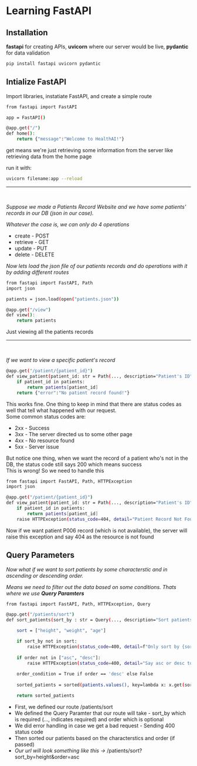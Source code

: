 # Learning FastAPI

## Installation
**fastapi** for creating APIs, **uvicorn** where our server would be live, **pydantic** for data validation
```bash
pip install fastapi uvicorn pydantic
```

## Intialize FastAPI
Import libraries, instatiate FastAPI, and create a simple route
```bash
from fastapi import FastAPI

app = FastAPI()

@app.get("/")
def home():
    return {"message":"Welcome to HealthAI!"}
```
get means we're just retrieving some information from the server like retrieving data from the home page

run it with:
```bash
uvicorn filename:app --reload
```
-------------------

<br>

*Suppose we made a Patients Record Website and we have some patients' records in our DB (json in our case).*
<br>

*Whatever the case is, we can only do 4 operations*
- create - POST
- retrieve - GET
- update - PUT
- delete - DELETE

*Now lets load the json file of our patients records and do operations with it by adding different routes*
```bash
from fastapi import FastAPI, Path
import json

patients = json.load(open("patients.json"))

@app.get("/view")
def view():
    return patients
```
Just viewing all the patients records

-------------------

<br>

*If we want to view a specific patient's record*
```bash
@app.get("/patient/{patient_id}")
def view_patient(patient_id: str = Path(..., description="Patient's ID", example='P001')):
    if patient_id in patients:
        return patients[patient_id]
    return {"error":"No patient record found!"}
```
This works fine. One thing to keep in mind that there are status codes as well that tell what happened with our request.
<br>
Some common status codes are:
- 2xx - Success
- 3xx - The server directed us to some other page
- 4xx - No resource found
- 5xx - Server issue

But notice one thing, when we want the record of a patient who's not in the DB, the status code still says 200 which means success
<br>
This is wrong! So we need to handle this

```bash
from fastapi import FastAPI, Path, HTTPException
import json

@app.get("/patient/{patient_id}")
def view_patient(patient_id: str = Path(..., description="Patient's ID", example='P001')):
    if patient_id in patients:
        return patients[patient_id]
    raise HTTPException(status_code=404, detail="Patient Record Not Found!")
```
Now if we want patient P006 record (which is not available), the server will raise this exception and say 404 as the resource is not found

## Query Parameters 

*Now what if we want to sort patients by some characterstic and in ascending or descending order.*
<br>

*Means we need to filter out the data based on some conditions. Thats where we use **Query Paramters***

```bash
from fastapi import FastAPI, Path, HTTPException, Query

@app.get("/patients/sort")
def sort_patients(sort_by : str = Query(..., description="Sort patients by height, weight or age"), order : str = Query('asc',description="Sort by asc or desc order")):

    sort = ["height", "weight", "age"]

    if sort_by not in sort:
        raise HTTPException(status_code=400, detail=f"Only sort by {sort}")
    
    if order not in ["asc", "desc"]:
        raise HTTPException(status_code=400, detail="Say asc or desc to get ordered list of patients")
    
    order_condition = True if order == 'desc' else False
    
    sorted_patients = sorted(patients.values(), key=lambda x: x.get(sort_by, 0), reverse=order_condition)

    return sorted_patients
```
- First, we defined our route /patients/sort
- We defined the Query Paramter that our route will take - sort_by which is required (..., indicates required) and order which is optional
- We did error handling in case we get a bad request - Sending 400 status code
- Then sorted our patients based on the characterstics and order (if passed)
- *Our url will look something like this  ->* /patients/sort?sort_by=height&order=asc